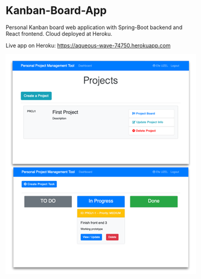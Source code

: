 # Kanban-Board-App
Personal Kanban board web application with Spring-Boot backend and React frontend. Cloud deployed at Heroku.

Live app on Heroku: https://aqueous-wave-74750.herokuapp.com

![](https://github.com/efeuzel/Kanban-Board-App/blob/master/Kanban%20Tool%20Visuals.png)

